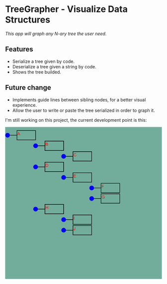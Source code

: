 # TreeGrapher - Visualize Data Structures
_This app will graph any N-ary tree the user need._

## Features

* Serialize a tree given by code.
* Deserialize a tree given a string by code.
* Shows the tree builded.

## Future change
* Implements guide lines between sibling nodes, for a better visual experience.
* Allow the user to write or paste the tree serialized in order to graph it.


I'm still working on this project, the current development point is this:

![Grapher](https://github.com/EspinoVic/TreeGrapher_DataStructures/blob/main/N-ary%20tree%20graph.png?raw=true)
